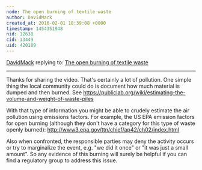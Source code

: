 ```yaml
---
node: The open burning of textile waste
author: DavidMack
created_at: 2016-02-01 18:39:08 +0000
timestamp: 1454351948
nid: 12638
cid: 13449
uid: 420189
---
```




[DavidMack](../profile/DavidMack) replying to: [The open burning of textile waste](../notes/shanlter/01-31-2016/the-open-burning-of-textile-waste)

----
Thanks for sharing the video.  That's certainly a lot of pollution.  One simple thing the local community could do is document how much material is dumped and then burned.  See https://publiclab.org/wiki/estimating-the-volume-and-weight-of-waste-piles

With that type of information you might be able to crudely estimate the air pollution using emissions factors.  For example, the US EPA emission factors for open burning (although they don't have a category for this type of waste openly burned): http://www3.epa.gov/ttn/chief/ap42/ch02/index.html 

Also when confronted, the responsible parties may deny the activity occurs or try to marginalize the event, e.g. "we did it once" or "it was just a small amount".  So any evidence of this burning will surely be helpful if you can find a regulatory group to address this issue.